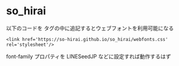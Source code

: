# so_hirai

以下のコードを <head> タグの中に追記するとウェブフォントを利用可能になる

```
<link href='https://so-hirai.github.io/so_hirai/webfonts.css' rel='stylesheet'/>
```

font-family プロパティを LINESeedJP などに設定すれば動作するはず
